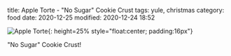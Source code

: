 title: Apple Torte - "No Sugar" Cookie Crust
tags: yule, christmas
category: food
date: 2020-12-25
modified: 2020-12-24 18:52

![Apple Torte]({static}/images/IMG_3024.JPG){: height=25% style="float:center; padding:16px"}

"No Sugar" Cookie Crust!


